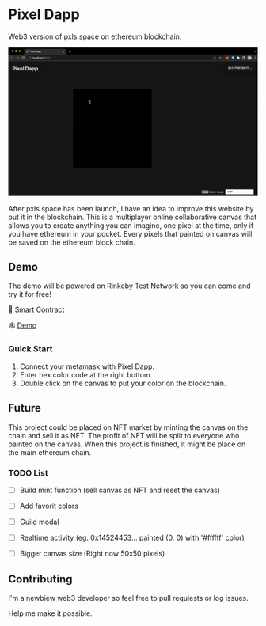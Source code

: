 # Pixel Dapp

Web3 version of pxls.space on ethereum blockchain. 

![screen shot](./docs/screenshot.gif)

After pxls.space has been launch, I have an idea to improve this website by put it in the blockchain.
This is a multiplayer online collaborative canvas that allows you to create anything you can imagine, one pixel at the time, only if you have ethereum in your pocket.
Every pixels that painted on canvas will be saved on the ethereum block chain.




## Demo
The demo will be powered on Rinkeby Test Network so you can come and try it for free!

🔗 [Smart Contract](https://rinkeby.etherscan.io/address/0x2210b8647cFD764d0d9206B3292790768802c708)

🕸 [Demo](https://61130061.github.io/PixelDapp/)

### Quick Start
1. Connect your metamask with Pixel Dapp.
2. Enter hex color code at the right bottom.
3. Double click on the canvas to put your color on the blockchain.


## Future
This project could be placed on NFT market by minting the canvas on the chain and sell it as NFT.
The profit of NFT will be split to everyone who painted on the canvas.
When this project is finished, it might be place on the main ethereum chain.

### TODO List
- [ ] Build mint function (sell canvas as NFT and reset the canvas)
- [ ] Add favorit colors
- [ ] Guild modal
- [ ] Realtime activity (eg. 0x14524453... painted (0, 0) with '#ffffff' color)
- [ ] Bigger canvas size (Right now 50x50 pixels)


## Contributing
I'm a newbiew web3 developer so feel free to pull requiests or log issues.

Help me make it possible.

